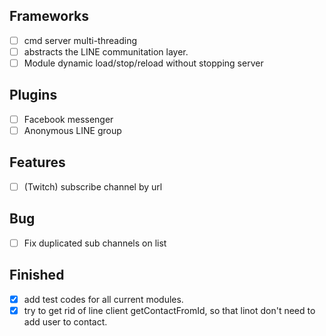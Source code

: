 ## Frameworks
- [ ] cmd server multi-threading
- [ ] abstracts the LINE communitation layer.
- [ ] Module dynamic load/stop/reload without stopping server

## Plugins
- [ ] Facebook messenger
- [ ] Anonymous LINE group

## Features
- [ ] (Twitch) subscribe channel by url

## Bug
- [ ] Fix duplicated sub channels on list

## Finished
- [x] add test codes for all current modules.
- [x] try to get rid of line client getContactFromId, so that linot don't need to add user to contact.
